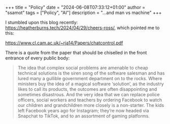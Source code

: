 +++
title = "Policy"
date = "2024-06-08T07:33:12+01:00"
author = "ssamot"
tags = ["Policy", "AI"]
description = "...and man vs machine"
+++


I stumbled upon this blog recently: https://heatherburns.tech/2024/04/29/cheers-ross/, which pointed me to this: 

https://www.cl.cam.ac.uk/~rja14/Papers/chatcontrol.pdf

There is a quote from the paper that should be chiselled in the front entrance of every public body:

> The idea that complex social problems are amenable to cheap technical solutions is the siren
song of the software salesman and has lured many a gullible government department on to
the rocks. Where ministers buy the idea of a magical software ‘solution’, as the industry likes
to call its products, the outcomes are often disappointing and sometimes disastrous. And the
very idea that we can replace police officers, social workers and teachers by ordering
Facebook to watch our children and grandchildren more closely is a non-starter. The kids left
Facebook years ago for Instagram; they’re now headed via Snapchat to TikTok, and to an
assortment of gaming platforms.
